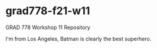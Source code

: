 # grad778-f21-w11
GRAD 778 Workshop 11 Repository

I'm from Los Angeles,
Batman is clearly the best superhero.
